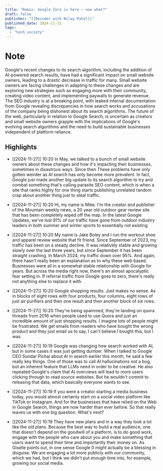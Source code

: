 ```yaml
---
title: "Remix: Google Zero is here — now what?"
draft: false
publisher: "[[Decoder with Nilay Patel]]"
published_date: 2024-11-21
tags:
  - "tech_society"
---
```

# Note
 Google's recent changes to its search algorithm, including the addition of AI-powered search results, have had a significant impact on small website owners, leading to a drastic decrease in traffic for many.
Small website owners are facing challenges in adapting to these changes and are exploring new strategies such as engaging more with their community, creating video content, and implementing paywalls to generate revenue.
The SEO industry is at a breaking point, with leaked internal documentation from Google revealing discrepancies in how search works and accusations of the company being dishonest about its search algorithms.
The future of the web, particularly in relation to Google Search, is uncertain as creators and small website owners grapple with the implications of Google's evolving search algorithms and the need to build sustainable businesses independent of platform reliance.


## Highlights
* [[2024-11-27]] 10:20  In May, we talked to a bunch of small website owners about these changes and how it's impacting their businesses, sometimes in disastrous ways. Since then These problems have only gotten weirder as AI search has only become more prevalent. In fact, Google just made another big update to its search algorithm to try and combat something that's calling parasite SEO content, which is when a site that ranks highly for one thing starts publishing unrelated random crap about another thing just to steal traffic.

* [[2024-11-27]] 10:20  Hi, my name is Mike. I'm the creator and publisher of the Mountain weekly news, a 20 year old outdoor gear review site that has been completely wiped off the map. In the latest Google Updates, we've lost 91% of our traffic have gone from outdoor industry leaders in both summer and winter sports to essentially not existing

* [[2024-11-27]] 10:20  My name is Jake Boley and I run the workout shoe and apparel review website that fit friend. Since September of 2023, my traffic has been on a steady decline. It was relatively stable and growing slowly over the last three years, but since September it has been straight crashing. In March 2024, my traffic down over 95%. And again, there hasn't really been an explanation as to why these web based. Businesses were all in a somewhat stable relationship with Google for years. But across the media right now, there's an almost apocalyptic fear setting in. If referral traffic from Google goes to zero, there's really not anything else to replace it with.

* [[2024-11-27]] 10:20  Google shopping results. Just makes no sense. As in blocks of eight rows with four products, four columns, eight rows of just air purifiers and then one result and then another block of six rows.

* [[2024-11-27]] 10:20  They're being spammed, they're landing on quora threads from 2016 when people used to use Quora and just an incredible amount of just shopping results. I imagine lots of people might be frustrated. We get emails from readers who have bought the wrong product and they just email us to say, I can't believe I bought this, but I was.

* [[2024-11-27]] 10:19  Google was changing how search worked with AI, but in some cases it was just getting dumber. When I talked to Google CEO Sundar Pichai about AI in search earlier this month, he said a few really key things. One of those was to call AI hallucinations not a bug, but an inherent feature that LLMs need in order to be creative. He also repeated Google's claim that AI overviews will lead to more users clicking through to read source websites. But he wouldn't commit to releasing that data, which basically everyone wants to see.

* [[2024-11-27]] 10:19  If you were a creator starting a media business today, you would almost certainly start on a social video platform like TikTok or Instagram. And for the businesses that have relied on the Web in Google Search, things are now harder than ever before. So that really leaves us with one big question. What's next?

* [[2024-11-27]] 10:19  They have new plans and in a way they look a lot like the old plans. Because the best way to build a real audience, one that doesn't depend on the goodwill of a platform, is to do good work, engage with the people who care about you and make something that users want to spend their time and importantly their money on. As Giselle points out, in one sense Google 0 might actually be a blessing in disguise. We are engaging a lot more publicly with our community, which we had, but I think we didn't put enough time into, for example, growing our social media.

